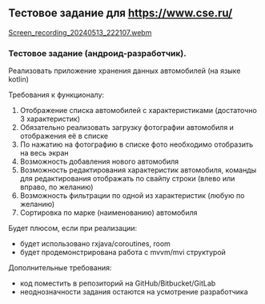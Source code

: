 ## Тестовое задание для https://www.cse.ru/

[Screen_recording_20240513_222107.webm](https://github.com/Gafrox/CSETest/assets/82141894/b5834b74-4fd7-4721-a282-3e358f7eca8b)

### Тестовое задание (андроид-разработчик).

Реализовать приложение хранения данных автомобилей (на языке kotlin)

Требования к функционалу:
1. Отображение списка автомобилей с характеристиками (достаточно 3 характеристик)
2. Обязательно реализовать загрузку фотографии автомобиля и отображения её в списке
3. По нажатию на фотографию в списке фото необходимо отобразить на весь экран
4. Возможность добавления нового автомобиля
5. Возможность редактирования характеристик автомобиля, команды для редактирования отображать по свайпу строки (влево или вправо, по желанию)
6. Возможность фильтрации по одной из характеристик (любую по желанию)
7. Сортировка по марке (наименованию) автомобиля

Будет плюсом, если при реализации:
- будет использовано rxjava/coroutines, room
- будет продемонстрирована работа с mvvm/mvi структурой

Дополнительные требования:
- код поместить в репозиторий на GitHub/Bitbucket/GitLab
- неоднозначности задания остаются на усмотрение разработчика
